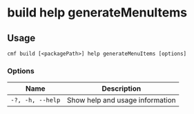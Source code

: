 # build help generateMenuItems

<!-- BEGIN USAGE -->

Usage
-----

```
cmf build [<packagePath>] help generateMenuItems [options]
```

### Options

Name | Description
---- | -----------
`-?, -h, --help` | Show help and usage information


<!-- END USAGE -->
